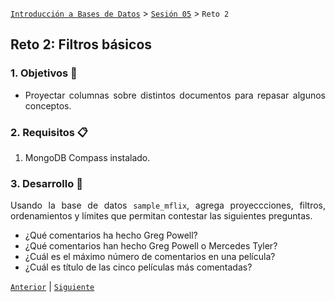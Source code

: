 [`Introducción a Bases de Datos`](../../Readme.md) > [`Sesión 05`](../Readme.md) > `Reto 2`
	
## Reto 2: Filtros básicos

<div style="text-align: justify;">

### 1. Objetivos :dart:

- Proyectar columnas sobre distintos documentos para repasar algunos conceptos.

### 2. Requisitos :clipboard:

1. MongoDB Compass instalado.

### 3. Desarrollo :rocket:

Usando la base de datos `sample_mflix`, agrega proyeccciones, filtros, ordenamientos y límites que permitan contestar las siguientes preguntas.

- ¿Qué comentarios ha hecho Greg Powell?
- ¿Qué comentarios han hecho Greg Powell o Mercedes Tyler?
- ¿Cuál es el máximo número de comentarios en una película?
- ¿Cuál es título de las cinco películas más comentadas?

[`Anterior`](../Ejemplo-02/Readme.md) | [`Siguiente`](../Readme.md#3-proyecto-hammer)

</div>
